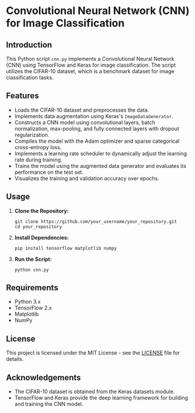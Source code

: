 # Convolutional Neural Network (CNN) for Image Classification

## Introduction

This Python script `cnn.py` implements a Convolutional Neural Network (CNN) using TensorFlow and Keras for image classification. The script utilizes the CIFAR-10 dataset, which is a benchmark dataset for image classification tasks. 

## Features

- Loads the CIFAR-10 dataset and preprocesses the data.
- Implements data augmentation using Keras's `ImageDataGenerator`.
- Constructs a CNN model using convolutional layers, batch normalization, max-pooling, and fully connected layers with dropout regularization.
- Compiles the model with the Adam optimizer and sparse categorical cross-entropy loss.
- Implements a learning rate scheduler to dynamically adjust the learning rate during training.
- Trains the model using the augmented data generator and evaluates its performance on the test set.
- Visualizes the training and validation accuracy over epochs.

## Usage

1. **Clone the Repository:**

    ```
    git clone https://github.com/your_username/your_repository.git
    cd your_repository
    ```

2. **Install Dependencies:**

    ```
    pip install tensorflow matplotlib numpy
    ```

3. **Run the Script:**

    ```
    python cnn.py
    ```

## Requirements

- Python 3.x
- TensorFlow 2.x
- Matplotlib
- NumPy

## License

This project is licensed under the MIT License - see the [LICENSE](LICENSE) file for details.

## Acknowledgements

- The CIFAR-10 dataset is obtained from the Keras datasets module.
- TensorFlow and Keras provide the deep learning framework for building and training the CNN model.

